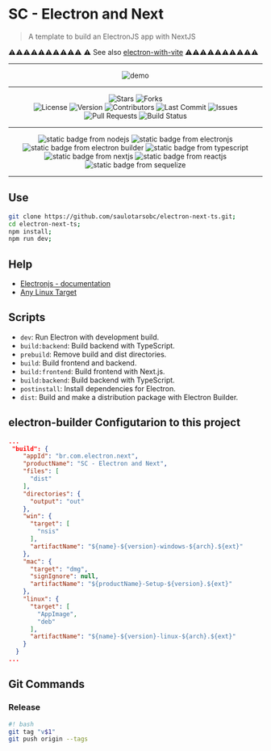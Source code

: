 # SC - Electron and Next

> A template to build an ElectronJS app with NextJS

⚠️⚠️⚠️⚠️⚠️⚠️⚠️⚠️⚠️⚠️
⚠️ See also [electron-with-vite](https://github.com/saulotarsobc/electron-with-vite)
⚠️⚠️⚠️⚠️⚠️⚠️⚠️⚠️⚠️⚠️

---

<div align="center">
  <img alt="demo" src="./demo/demo.png">
</div>

---

<div align="center">
  <img alt="Stars" src="https://img.shields.io/github/stars/saulotarsobc/electronjs-with-nextjs.svg">
  <img alt="Forks" src="https://img.shields.io/github/forks/saulotarsobc/electronjs-with-nextjs.svg">
</div>

<div align="center">
  <img alt="License" src="https://img.shields.io/badge/License-MIT-yellow.svg">
  <img alt="Version" src="https://img.shields.io/github/v/release/saulotarsobc/electronjs-with-nextjs.svg">
  <img alt="Contributors" src="https://img.shields.io/github/contributors/saulotarsobc/electronjs-with-nextjs.svg">
  <img alt="Last Commit" src="https://img.shields.io/github/last-commit/saulotarsobc/electronjs-with-nextjs.svg">
  <img alt="Issues" src="https://img.shields.io/github/issues/saulotarsobc/electronjs-with-nextjs.svg">
  <img alt="Pull Requests" src="https://img.shields.io/github/issues-pr/saulotarsobc/electronjs-with-nextjs.svg">
  <img alt="Build Status" src="https://img.shields.io/github/actions/workflow/status/saulotarsobc/electronjs-with-nextjs/.github/workflows/launch-app.yaml">
</div>

---

<!-- Badge Start -->
<div align="center">
 <img alt="static badge from nodejs" src="https://img.shields.io/badge/NodeJS-v22.16.0-44883e">
 <img alt="static badge from electronjs" src="https://img.shields.io/badge/ElectronJS-v36.3.2-46816e">
 <img alt="static badge from electron builder" src="https://img.shields.io/badge/Electron%20Builder-v26.0.12-blue">
 <img alt="static badge from typescript" src="https://img.shields.io/badge/TypeScript-v5.8.3-blue">
 <img alt="static badge from nextjs" src="https://img.shields.io/badge/NextJS-v15.3.3-black">
 <img alt="static badge from reactjs" src="https://img.shields.io/badge/ReactJS-v19.0.0-61DAFB">
 <img alt="static badge from sequelize" src="https://img.shields.io/badge/Sequelize-v6.37.7-52B0E7">
</div>
<!-- Badge End -->

---

## Use

```sh
git clone https://github.com/saulotarsobc/electron-next-ts.git;
cd electron-next-ts;
npm install;
npm run dev;
```

## Help

- [Electronjs - documentation](https://www.electronjs.org/pt/docs/latest/)
- [Any Linux Target](https://www.electron.build/linux)

## Scripts

- `dev`: Run Electron with development build.
- `build:backend`: Build backend with TypeScript.
- `prebuild`: Remove build and dist directories.
- `build`: Build frontend and backend.
- `build:frontend`: Build frontend with Next.js.
- `build:backend`: Build backend with TypeScript.
- `postinstall`: Install dependencies for Electron.
- `dist`: Build and make a distribution package with Electron Builder.

## electron-builder Configutarion to this project

```json
...
 "build": {
    "appId": "br.com.electron.next",
    "productName": "SC - Electron and Next",
    "files": [
      "dist"
    ],
    "directories": {
      "output": "out"
    },
    "win": {
      "target": [
        "nsis"
      ],
      "artifactName": "${name}-${version}-windows-${arch}.${ext}"
    },
    "mac": {
      "target": "dmg",
      "signIgnore": null,
      "artifactName": "${productName}-Setup-${version}.${ext}"
    },
    "linux": {
      "target": [
        "AppImage",
        "deb"
      ],
      "artifactName": "${name}-${version}-linux-${arch}.${ext}"
    }
  }
...
```

## Git Commands

### Release

```bash
#! bash
git tag "v$1"
git push origin --tags
```
